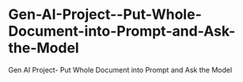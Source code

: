 # Gen-AI-Project--Put-Whole-Document-into-Prompt-and-Ask-the-Model
Gen AI Project- Put Whole Document into Prompt and Ask the Model
